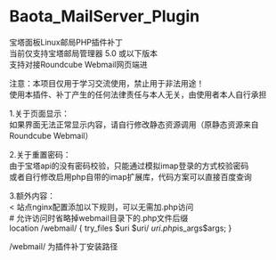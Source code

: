 # Baota_MailServer_Plugin
宝塔面板Linux邮局PHP插件补丁  
当前仅支持宝塔邮局管理器 5.0 或以下版本  
支持对接Roundcube Webmail网页端进  
  
注意：本项目仅用于学习交流使用，禁止用于非法用途！  
使用本插件、补丁产生的任何法律责任与本人无关，由使用者本人自行承担  

1.关于页面显示：  
如果界面无法正常显示内容，请自行修改静态资源调用（原静态资源来自Roundcube Webmail）  

2.关于重置密码：  
由于宝塔api的没有密码校验，只能通过模拟imap登录的方式校验密码  
或者自行修改启用php自带的imap扩展库，代码方案可以直接百度查询  
  
3.额外内容：  
<
站点nginx配置添加以下规则，可以无需加.php访问  
    # 允许访问时省略掉webmail目录下的.php文件后缀  
    location /webmail/ {
      try_files $uri $uri/ $uri.php$is_args$args;
    }
>
/webmail/ 为插件补丁安装路径  
